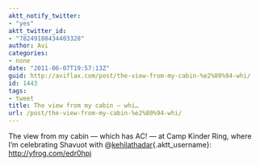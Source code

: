 ```yaml
---
aktt_notify_twitter:
- "yes"
aktt_twitter_id:
- "78249180434403328"
author: Avi
categories:
- none
date: "2011-06-07T19:57:13Z"
guid: http://aviflax.com/post/the-view-from-my-cabin-%e2%80%94-whi/
id: 1443
tags:
- tweet
title: The view from my cabin — whi…
url: /post/the-view-from-my-cabin-%e2%80%94-whi/
---
```

The view from my cabin — which has AC! — at Camp Kinder Ring, where I’m celebrating Shavuot with @[kehilathadar](http://twitter.com/kehilathadar){.aktt_username}: <a href="http://yfrog.com/edr0hpj" rel="nofollow">http://yfrog.com/edr0hpj</a>